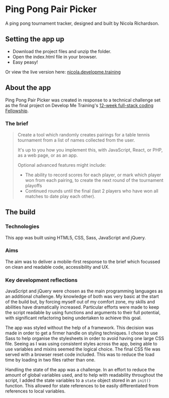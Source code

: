 # Ping Pong Pair Picker
A ping pong tournament tracker, designed and built by Nicola Richardson.

## Setting the app up
* Download the project files and unzip the folder.
* Open the index.html file in your browser.
* Easy peasy! 

Or view the live version here: [nicola.developme.training](http://nicola.developme.training/)

## About the app
Ping Pong Pair Picker was created in response to a technical challenge set as the final project on Develop Me Training's [12-week full-stack coding Fellowship](https://developme.training/fellowship/). 

### The brief
>Create a tool which randomly creates pairings for a table tennis tournament from a list of names collected from the user.
> 
>It's up to you how you implement this, with JavaScript, React, or PHP, as a web page, or as an app.
> 
>Optional advanced features might include:
>* The ability to record scores for each player, or mark which player won from each pairing, to create the next round of the tournament playoffs
>* Continued rounds until the final (last 2 players who have won all matches to date play each other).

## The build
### Technologies
This app was built using HTML5, CSS, Sass, JavaScript and jQuery.

### Aims
The aim was to deliver a mobile-first response to the brief which focussed on clean and readable code, accessibility and UX.

### Key development reflections
JavaScript and jQuery were chosen as the main programming languages as an additional challenge. My knowledge of both was very basic at the start of the build but, by forcing myself out of my comfort zone, my skills and abilities have dramatically increased. Particular efforts were made to keep the script readable by using functions and arguments to their full potential, with significant refactoring being undertaken to achieve this goal.

The app was styled without the help of a framework. This decision was made in order to get a firmer handle on styling techniques. I chose to use Sass to help organise the stylesheets in order to avoid having one large CSS file. Seeing as I was using consistent styles across the app, being able to use variables and mixins seemed the logical choice. The final CSS file was served with a browser reset code included. This was to reduce the load time by loading in two files rather than one.

Handling the state of the app was a challenge. In an effort to reduce the amount of global variables used, and to help with readability throughout the script, I added the state variables to a `state` object stored in an `init()` function. This allowed for state references to be easily differentiated from references to local variables.